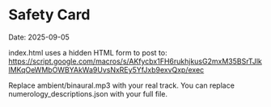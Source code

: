 # Safety Card

Date: 2025-09-05

index.html uses a hidden HTML form to post to:
https://script.google.com/macros/s/AKfycbx1FH6rukhjkusG2mxM35BSrTJlklMKqOeWMbOWBYAkWa9UvsNxREy5YfJxb9exvQxp/exec

Replace ambient/binaural.mp3 with your real track.
You can replace numerology_descriptions.json with your full file.
